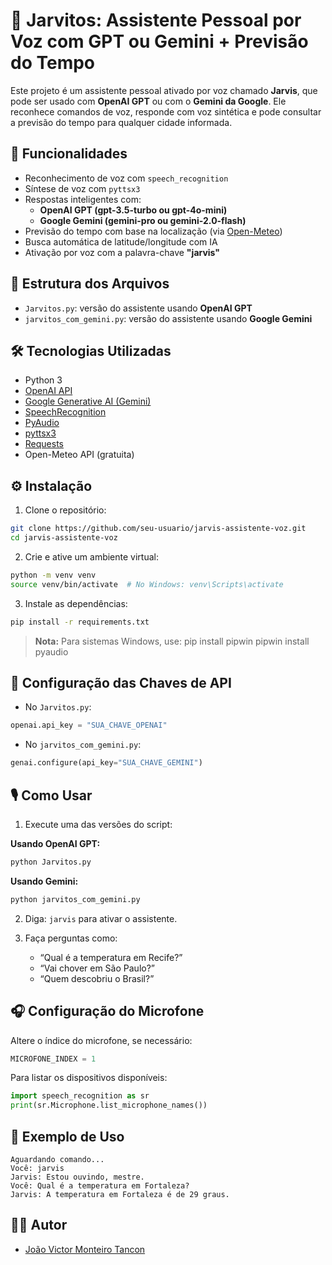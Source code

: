 # 🤖 Jarvitos: Assistente Pessoal por Voz com GPT ou Gemini + Previsão do Tempo

Este projeto é um assistente pessoal ativado por voz chamado **Jarvis**, que pode ser usado com **OpenAI GPT** ou com o **Gemini da Google**. Ele reconhece comandos de voz, responde com voz sintética e pode consultar a previsão do tempo para qualquer cidade informada.

## 🧠 Funcionalidades

- Reconhecimento de voz com `speech_recognition`
- Síntese de voz com `pyttsx3`
- Respostas inteligentes com:
  - **OpenAI GPT (gpt-3.5-turbo ou gpt-4o-mini)**
  - **Google Gemini (gemini-pro ou gemini-2.0-flash)**
- Previsão do tempo com base na localização (via [Open-Meteo](https://open-meteo.com/))
- Busca automática de latitude/longitude com IA
- Ativação por voz com a palavra-chave **"jarvis"**

## 📁 Estrutura dos Arquivos

- `Jarvitos.py`: versão do assistente usando **OpenAI GPT**
- `jarvitos_com_gemini.py`: versão do assistente usando **Google Gemini**

## 🛠️ Tecnologias Utilizadas

- Python 3
- [OpenAI API](https://platform.openai.com/)
- [Google Generative AI (Gemini)](https://ai.google.dev/)
- [SpeechRecognition](https://pypi.org/project/SpeechRecognition/)
- [PyAudio](https://pypi.org/project/PyAudio/)
- [pyttsx3](https://pypi.org/project/pyttsx3/)
- [Requests](https://pypi.org/project/requests/)
- Open-Meteo API (gratuita)

## ⚙️ Instalação

1. Clone o repositório:

```bash
git clone https://github.com/seu-usuario/jarvis-assistente-voz.git
cd jarvis-assistente-voz
```

2. Crie e ative um ambiente virtual:

```bash
python -m venv venv
source venv/bin/activate  # No Windows: venv\Scripts\activate
```

3. Instale as dependências:

```bash
pip install -r requirements.txt
```

> **Nota:** Para sistemas Windows, use:
> pip install pipwin
> pipwin install pyaudio

## 🔑 Configuração das Chaves de API

- No `Jarvitos.py`:
```python
openai.api_key = "SUA_CHAVE_OPENAI"
```

- No `jarvitos_com_gemini.py`:
```python
genai.configure(api_key="SUA_CHAVE_GEMINI")
```

## 🎙️ Como Usar

1. Execute uma das versões do script:

**Usando OpenAI GPT:**
```bash
python Jarvitos.py
```

**Usando Gemini:**
```bash
python jarvitos_com_gemini.py
```

2. Diga: `jarvis` para ativar o assistente.

3. Faça perguntas como:
   - “Qual é a temperatura em Recife?”
   - “Vai chover em São Paulo?”
   - “Quem descobriu o Brasil?”

## 🎧 Configuração do Microfone

Altere o índice do microfone, se necessário:
```python
MICROFONE_INDEX = 1
```

Para listar os dispositivos disponíveis:
```python
import speech_recognition as sr
print(sr.Microphone.list_microphone_names())
```

## 🧪 Exemplo de Uso

```
Aguardando comando...
Você: jarvis
Jarvis: Estou ouvindo, mestre.
Você: Qual é a temperatura em Fortaleza?
Jarvis: A temperatura em Fortaleza é de 29 graus.
```

## 🧑‍💻 Autor

- [João Victor Monteiro Tancon](https://github.com/jtancon)
